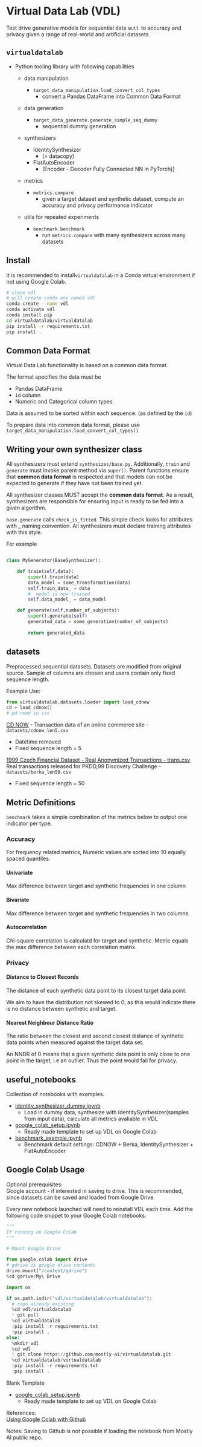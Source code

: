# Virtual Data Lab (VDL)

Test drive generative models for sequential data w.r.t. to accuracy and privacy given a range of real-world and artificial datasets.

## `virtualdatalab`
* Python tooling library with following capabilities
    * data manipulation
        * `target_data_manipulation.load_convert_col_types`
            * convert a Pandas DataFrame into Common Data Format
           
    * data generation
        * `target_data_generate.generate_simple_seq_dummy`
            * sequential dummy generation
    * synthesizers
        * IdentitySynthesizer 
            * (= datacopy) 
        * FlatAutoEncoder
            * (Encoder - Decoder Fully Connected NN in PyTorch)]
        
    * metrics
        * `metrics.compare`
            * given a target dataset and synthetic dataset, compute an accuracy and privacy performance indicator 
    
    * utils for repeated experiments
        * `benchmark.benchmark` 
            * run `metrics.compare` with many synthesizers across many datasets
    

## Install 
It is recommended to install`virtualdatalab` in a Conda virtual environment if not using Google Colab.

```bash
# clone vdl
# will create conda env named vdl
conda create --name vdl
conda activate vdl
conda install pip
cd virtualdatalab/virtualdatalab
pip install -r requirements.txt
pip install . 
```

## Common Data Format 
Virtual Data Lab functionality is based on a common data format. 

The format specifies the data must be  
* Pandas DataFrame
* `id` column
* Numeric and Categorical column types 

Data is assumed to be sorted within each sequence. (as defined by the `id`)

To prepare data into common data format, please use `target_data_manipulation.load_convert_col_types()`

## Writing your own synthesizer class

All synthesizers must extend `synthesizes/base.py`. Additionally, `train` and `generate` must invoke 
parent method via `super()`. Parent functions ensure that **common data format** is respected and that models can not be 
expected to generate if they have not been trained yet. 

All synthesizer classes MUST accept the **common data format**. As a result, synthesizers are responsible for ensuring input 
is ready to be fed into a given algorithm. 

`base.generate` calls `check_is_fitted`. This simple check looks for attributes with _ naming convention. All synthesizers must
declare training attributes with this style. 



For example

```python

class MyGenerator(BaseSynthesizer):

    def train(self,data):
        super().train(data)
        data_model = some_transformation(data)
        self.train_data_ = data
        #  model is now trained
        self.data_model_ = data_model

    def generate(self,number_of_subjects):
        super().generate(self)
        generated_data = some_generation(number_of_subjects)
        
        return generated_data
```

## datasets
Preprocessed sequential datasets. Datasets are modified from original source. Sample of columns are chosen and users contain only fixed sequence length. 

Example Use:
````python
from virtualdatalab.datasets.loader import load_cdnow
cd = load_cdnow()
# pd read in csv 
````


[CD NOW](http://www.brucehardie.com/datasets/) - Transaction data of an online commerce site - `datasets/cdnow_len5.csv`
* Datetime removed 
* Fixed sequence length = 5

[1999 Czech Financial Dataset - Real Anonymized Transactions - trans.csv](https://data.world/lpetrocelli/czech-financial-dataset-real-anonymized-transactions) Real transactions released for PKDD,99 Discovery Challenge - `datasets/berka_len50.csv`
* Fixed sequence length = 50


## Metric Definitions
`benchmark` takes a simple combination of the metrics below to output one indicator per type. 

### Accuracy

For frequency related metrics, Numeric values are sorted into 10 equally spaced quantiles. 

#### Univariate 

Max difference between target and synthetic frequencies in one column

#### Bivariate

Max difference between target and synthetic frequencies in two columns.

#### Autocorrelation

Chi-square correlation is calculatd for target and synthetic. Metric equals the max difference between each correlation
matrix.

### Privacy

#### Distance to Closest Records
The distance of each synthetic data point to its closest target data point.

We aim to have the distribution not skewed to 0, as this would indicate there is no distance between synthetic 
and target.

#### Nearest Neighbour Distance Ratio
The ratio between the closest and second closest distance of synthetic data points when 
measured against the target data set. 

An NNDR of 0 means that a given synthetic data point is only close to one point in the target, i.e an outlier. 
Thus the point would fail for privacy.     
    
## useful_notebooks  
Collection of notebooks with examples.

* [identity_synthesizer_dummy.ipynb](useful_notebooks/identity_synthesizer_dummy.ipynb)
    * Load in dummy data, synthesize with IdentitySynthesizer(samples from input data), calculate all metrics avaliable in VDL
* [google_colab_setup.ipynb](useful_notebooks/google_colab_setup.ipynb)
    * Ready made template to set up VDL on Google Colab
*  [benchmark_example.ipynb](useful_notebooks/benchmark_example.ipynb`)
    * Benchmark default settings: CDNOW + Berka, IdentitySynthesizer + FlatAutoEncoder

## Google Colab Usage
Optional prerequisites:  
Google account - if interested in saving to drive. This is recommended, since datasets can be saved and loaded from Google Drive. 

Every new notebook launched will need to reinstall VDL each time. Add the following code snippet to your Google Colab notebooks. 

```python
"""
If running on Google Colab
"""

# Mount Google Drive 

from google.colab import drive
# gdrive is google drive contents
drive.mount("/content/gdrive")
%cd gdrive/My\ Drive

import os

if os.path.isdir("vdl/virtualdatalab/virtualdatalab"):
  # repo already existing
  %cd vdl/virtualdatalab
  ! git pull 
  %cd virtualdatalab
  !pip install -r requirements.txt
  !pip install .
else:
  %mkdir vdl
  %cd vdl
  ! git clone https://github.com/mostly-ai/virtualdatalab.git
  %cd virtualdatalab/virtualdatalab
  !pip install -r requirements.txt
  !pip install .
```
Blank Template
* [google_colab_setup.ipynb](useful_notebooks/google_colab_setup.ipynb)
    * Ready made template to set up VDL on Google Colab


References:  
[Using Google Colab with Github](https://colab.research.google.com/github/googlecolab/colabtools/blob/master/notebooks/colab-github-demo.ipynb#scrollTo=WzIRIt9d2huC)

Notes:
Saving to Github is not possible if loading the notebook from Mostly AI public repo. 
